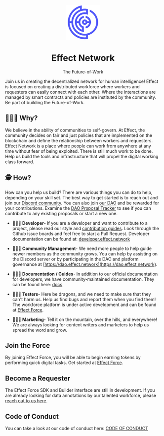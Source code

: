<p align="center"><img src="logo.png" width="112px"></p>

<h1 align="center">Effect Network</h1>

<p align="center">The Future-of-Work</p>

Join us in creating the decentralized network for human intelligence! Effect is
focused on creating a distributed workforce where workers and requesters can
easily connect with each other. Where the interactions are managed by smart
contracts and policies are instituted by the community. Be part of building the
Future-of-Work.

## 🤷🏽‍♀️ Why?

We believe in the ability of communities to self-govern. At Effect, the
community decides on fair and just policies that are implemented on the
blockchain and define the relationship between workers and requesters. Effect
Network is a place where people can work from anywhere at any time without fear
of being exploited. There is still much work to be done. Help us build the tools
and infrastructure that will propel the digital working class forward.

## 🕵 How?

How can you help us build? There are various things you can do to help,
depending on your skill set. The best way to get started is to reach out and
join our [Discord community](https://discord.gg/effectnetwork). You can also join
[our DAO](https://dao.effect.network) and be rewarded for your
contributions. Examine the [DAO Proposal
Tracker](https://effect-dao-docs.gitbook.io/proposal-tracker/) to see if you can
contribute to any existing proposals or start a new one.


- 👩🏻‍💻 **Developer**- If you are a developer and want to contribute to a
  project, please read our style and [contribution
  guides](.github/CONTRIBUTING.md). Look
  through the Github issue boards and feel free to start a Pull Request. Developer documentation can be found at: [developer.effect.network](https://developer.effect.network)

- 👨🏻‍🚒 **Community Management**- We need more people to help guide newer
  members as the community grows. You can help by assisting on the Discord
  server or by participating in the DAO and platform governance at
  [https://dao.effect.network](https://dao.effect.network).

- 👩🏻‍🍳 **Documentation / Guides**- In addition to our official documentation
  for developers, we have community-maintained documentation. They can be found
  here: [docs](https://effect-dao-docs.gitbook.io/dao-guides/)

- 👩🏿‍🏭 **Testers**- Here be dragons, and we need to make sure that they can't
  harm us. Help us find bugs and report them when you find them! The workforce
  platform is under active development and can be found at
  [Effect Force](https://app.effect.network).

- 👩🏾‍🚀 **Marketing**- Tell it on the mountain, over the hills, and everywhere!
  We are always looking for content writers and marketers to help us spread the
  word and grow.

## Join the Force

By joining Effect Force, you will be able to begin earning tokens by performing
quick digital tasks. Get started at
[Effect Force](https://app.effect.network).

## Become a Requester

The Effect Force SDK and Builder interface are still in development. If you are
already looking for data annotations by our talented workforce, please [reach
out to us here](https://form.typeform.com/to/XpQoFq).

## Code of Conduct

You can take a look at our code of conduct here: [CODE OF
CONDUCT](.github/CODE_OF_CONDUCT.md)
